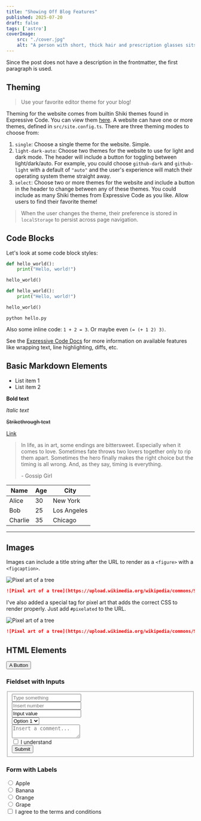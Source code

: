 ```yaml
---
title: "Showing Off Blog Features"
published: 2025-07-20
draft: false
tags: ['astro']
coverImage:
    src: "./cover.jpg"
    alt: "A person with short, thick hair and prescription glasses sits at an organized workstation, using a magnification app to navigate a webpage. Their posture is proper and relaxed. On the desk: a computer, a mouse, a large desk lamp and a small notebook."
---
```


Since the post does not have a description in the frontmatter, the first paragraph is used.

## Theming

> Use your favorite editor theme for your blog!

Theming for the website comes from builtin Shiki themes found in Expressive Code. You can view them [here](https://expressive-code.com/guides/themes/#available-themes). A website can have one or more themes, defined in `src/site.config.ts`. There are three theming modes to choose from:

1. `single`: Choose a single theme for the website. Simple.
2. `light-dark-auto`: Choose two themes for the website to use for light and dark mode. The header will include a button for toggling between light/dark/auto. For example, you could choose `github-dark` and `github-light` with a default of `"auto"` and the user's experience will match their operating system theme straight away.
3. `select`: Choose two or more themes for the website and include a button in the header to change between any of these themes. You could include as many Shiki themes from Expressive Code as you like. Allow users to find their favorite theme!

> When the user changes the theme, their preference is stored in `localStorage` to persist across page navigation.

## Code Blocks

Let's look at some code block styles:

```python
def hello_world():
    print("Hello, world!")

hello_world()
```

```python title="hello.py"
def hello_world():
    print("Hello, world!")

hello_world()
```

```shell
python hello.py
```

Also some inline code: `1 + 2 = 3`. Or maybe even `(= (+ 1 2) 3)`. 

See the [Expressive Code Docs](https://expressive-code.com/key-features/syntax-highlighting/) for more information on available features like wrapping text, line highlighting, diffs, etc.

## Basic Markdown Elements
- List item 1
- List item 2

**Bold text**

*Italic text*

~~Strikethrough text~~

[Link](https://www.example.com)

> In life, as in art, some endings are bittersweet. Especially when it comes to love. Sometimes fate throws two lovers together only to rip them apart. Sometimes the hero finally makes the right choice but the timing is all wrong. And, as they say, timing is everything.
>
>\- Gossip Girl

| Name      | Age | City         |
|-----------|-----|--------------|
| Alice     | 30  | New York     |
| Bob       | 25  | Los Angeles  |
| Charlie   | 35  | Chicago      |

___

## Images

Images can include a title string after the URL to render as a `<figure>` with a `<figcaption>`.

![Pixel art of a tree](https://upload.wikimedia.org/wikipedia/commons/9/90/PixelatedGreenTreeSide.png "Pixel art renders poorly without proper CSS")

```md title="Pixel art markdown" wrap
![Pixel art of a tree](https://upload.wikimedia.org/wikipedia/commons/9/90/PixelatedGreenTreeSide.png "Pixel art renders poorly without proper CSS")
```

I've also added a special tag for pixel art that adds the correct CSS to render properly. Just add `#pixelated` to the URL.

![Pixel art of a tree](https://upload.wikimedia.org/wikipedia/commons/9/90/PixelatedGreenTreeSide.png#pixelated "But adding #pixelated fixes this")

```md title="Pixel art markdown with #pixelated" wrap
![Pixel art of a tree](https://upload.wikimedia.org/wikipedia/commons/9/90/PixelatedGreenTreeSide.png#pixelated "But adding #pixelated fixes this")
```

## HTML Elements

<button>A Button</button>

### Fieldset with Inputs

<fieldset>
    <input type="text" placeholder="Type something"><br>
    <input type="number" placeholder="Insert number"><br>
    <input type="text" value="Input value"><br>
    <select>
        <option value="1">Option 1</option>
        <option value="2">Option 2</option>
        <option value="3">Option 3</option>
    </select><br>
    <textarea placeholder="Insert a comment..."></textarea><br>
    <label><input type="checkbox"> I understand<br></label>
    <button type="submi">Submit</button>
</fieldset>

### Form with Labels

<form>
<label>
    <input type="radio" name="fruit" value="apple">
    Apple
</label><br>

<label>
    <input type="radio" name="fruit" value="banana">
    Banana
</label><br>

<label>
    <input type="radio" name="fruit" value="orange">
    Orange
</label><br>

<label>
    <input type="radio" name="fruit" value="grape">
    Grape
</label><br>

<label>
    <input type="checkbox" name="terms" value="agree">
    I agree to the terms and conditions
</label><br>
